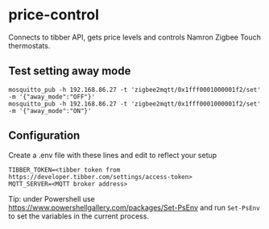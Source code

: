 # price-control

Connects to tibber API, gets price levels and controls Namron Zigbee Touch thermostats.

## Test setting away mode

```shell
mosquitto_pub -h 192.168.86.27 -t 'zigbee2mqtt/0x1fff0001000001f2/set' -m '{"away_mode":"OFF"}'
mosquitto_pub -h 192.168.86.27 -t 'zigbee2mqtt/0x1fff0001000001f2/set' -m '{"away_mode":"ON"}'
```

## Configuration

Create a .env file with these lines and edit to reflect your setup

```shell
TIBBER_TOKEN=<tibber token from https://developer.tibber.com/settings/access-token>
MQTT_SERVER=<MQTT broker address>
```

Tip: under Powershell use https://www.powershellgallery.com/packages/Set-PsEnv
and run `Set-PsEnv` to set the variables in the current process.
